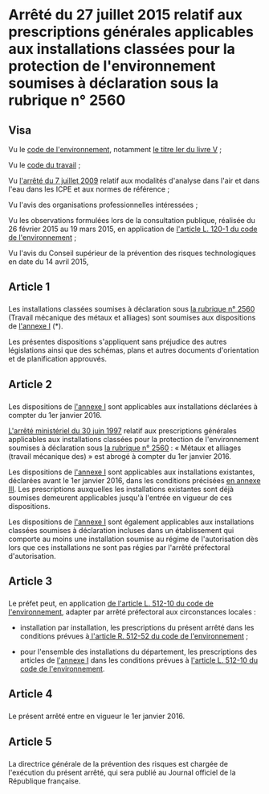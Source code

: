 # Arrêté du 27 juillet 2015 relatif aux prescriptions générales applicables aux installations classées pour la protection de l'environnement soumises à déclaration sous la rubrique n° 2560

## Visa

Vu le [code de l'environnement](https://www.legifrance.gouv.fr/affichCode.do?cidTexte=LEGITEXT000006074220&dateTexte=29990101&categorieLien=cid), notamment [le titre Ier du livre V](https://aida.ineris.fr/consultation_document/1783) ;

Vu le [code du travail](https://www.legifrance.gouv.fr/affichCode.do?cidTexte=LEGITEXT000006072050&dateTexte=29990101&categorieLien=cid) ;

Vu [l'arrêté du 7 juillet 2009](https://aida.ineris.fr/consultation_document/4291) relatif aux modalités d'analyse dans l'air et dans l'eau dans les ICPE et aux normes de référence ;

Vu l'avis des organisations professionnelles intéressées ;

Vu les observations formulées lors de la consultation publique, réalisée du 26 février 2015 au 19 mars 2015, en application de [l'article L. 120-1 du code de l'environnement](https://aida.ineris.fr/consultation_document/1759#Article_L._120-1) ;

Vu l'avis du Conseil supérieur de la prévention des risques technologiques en date du 14 avril 2015,

## Article 1

### 

Les installations classées soumises à déclaration sous [la rubrique n° 2560](https://aida.ineris.fr/consultation_document/10671) (Travail mécanique des métaux et alliages) sont soumises aux dispositions de [l'annexe I](/ATEP9760296A.md#annexe-i-:-prescriptions-générales-applicables-aux-installations-classées-pour-la-protection-de-l’environnement-soumises-à-déclaration-sous-la-rubrique-n°-2560) (*).

Les présentes dispositions s'appliquent sans préjudice des autres législations ainsi que des schémas, plans et autres documents d'orientation et de planification approuvés.

## Article 2

### 

Les dispositions de [l'annexe I](/ATEP9760296A.md#annexe-i-:-prescriptions-générales-applicables-aux-installations-classées-pour-la-protection-de-l’environnement-soumises-à-déclaration-sous-la-rubrique-n°-2560) sont applicables aux installations déclarées à compter du 1er janvier 2016.

[L'arrêté ministériel du 30 juin 1997](/ATEP9760299A.md) relatif aux prescriptions générales applicables aux installations classées pour la protection de l'environnement soumises à déclaration sous [la rubrique n° 2560](https://aida.ineris.fr/consultation_document/10671) : « Métaux et alliages (travail mécanique des) » est abrogé à compter du 1er janvier 2016.

Les dispositions de [l'annexe I](/ATEP9760296A.md#annexe-i-:-prescriptions-générales-applicables-aux-installations-classées-pour-la-protection-de-l’environnement-soumises-à-déclaration-sous-la-rubrique-n°-2560) sont applicables aux installations existantes, déclarées avant le 1er janvier 2016, dans les conditions précisées [en annexe III](/ATEP9760296A.md#annexe-iii). Les prescriptions auxquelles les installations existantes sont déjà soumises demeurent applicables jusqu'à l'entrée en vigueur de ces dispositions.

Les dispositions de [l'annexe I](/ATEP9760296A.md#annexe-i-:-prescriptions-générales-applicables-aux-installations-classées-pour-la-protection-de-l’environnement-soumises-à-déclaration-sous-la-rubrique-n°-2560) sont également applicables aux installations classées soumises à déclaration incluses dans un établissement qui comporte au moins une installation soumise au régime de l'autorisation dès lors que ces installations ne sont pas régies par l'arrêté préfectoral d'autorisation.

## Article 3

### 

Le préfet peut, en application [de l'article L. 512-10 du code de l'environnement](https://aida.ineris.fr/consultation_document/1767#Article_L._512-10), adapter par arrêté préfectoral aux circonstances locales :

- installation par installation, les prescriptions du présent arrêté dans les conditions prévues à[ l'article R. 512-52 du code de l'environnement](https://aida.ineris.fr/consultation_document/1783#Article_R_512_52) ;

- pour l'ensemble des installations du département, les prescriptions des articles de [l'annexe I](/ATEP9760296A.md#annexe-i-:-prescriptions-générales-applicables-aux-installations-classées-pour-la-protection-de-l’environnement-soumises-à-déclaration-sous-la-rubrique-n°-2560) dans les conditions prévues à [l'article L. 512-10 du code de l'environnement](https://aida.ineris.fr/consultation_document/1767#Article_L._512-10).

## Article 4

### 

Le présent arrêté entre en vigueur le 1er janvier 2016.

## Article 5

### 

La directrice générale de la prévention des risques est chargée de l'exécution du présent arrêté, qui sera publié au Journal officiel de la République française.